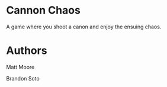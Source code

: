 # Cannon Chaos
A game where you shoot a canon and enjoy the ensuing chaos.

# Authors
Matt Moore

Brandon Soto
